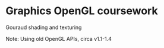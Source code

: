 Graphics OpenGL coursework 
==========================

Gouraud shading and texturing

Note: Using old OpenGL APIs, circa v1.1-1.4
